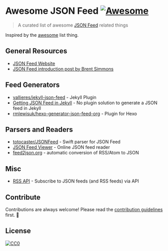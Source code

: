 # Awesome JSON Feed [![Awesome](https://cdn.rawgit.com/sindresorhus/awesome/d7305f38d29fed78fa85652e3a63e154dd8e8829/media/badge.svg)](https://github.com/sindresorhus/awesome)
> A curated list of awesome [JSON Feed](https://jsonfeed.org) related things

Inspired by the [awesome](https://github.com/sindresorhus/awesome) list thing.

## General Resources

- [JSON Feed Website](https://jsonfeed.org/)
- [JSON Feed introduction post by Brent Simmons](http://inessential.com/2017/05/17/json_feed)

## Feed Generators

- [vallieres/jekyll-json-feed](https://github.com/vallieres/jekyll-json-feed) - Jekyll Plugin
- [Getting JSON Feed in Jekyll](https://frippz.se/2017/05/18/getting-json-feed-in-jekyll/) - No plugin solution to generate a JSON feed in Jekyll
- [rmlewisuk/hexo-generator-json-feed-org](https://github.com/rmlewisuk/hexo-generator-json-feed-org) - Plugin for Hexo

## Parsers and Readers

- [totocaster/JSONFeed](https://github.com/totocaster/JSONFeed) - Swift parser for JSON Feed
- [JSON Feed Viewer](https://json-feed-viewer.herokuapp.com/) - Online JSON feed reader
- [feed2json.org](https://feed2json.org/) - automatic conversion of RSS/Atom to JSON

## Misc
- [RSS API](https://rssapi.net/) - Subscribe to JSON feeds (and RSS feeds) via API

## Contribute

Contributions are always welcome! Please read the [contribution guidelines](https://github.com/sindresorhus/awesome/blob/master/contributing.md) first. :gift_heart:

## License

[![CC0](http://i.creativecommons.org/p/zero/1.0/88x31.png)](http://creativecommons.org/publicdomain/zero/1.0/)
